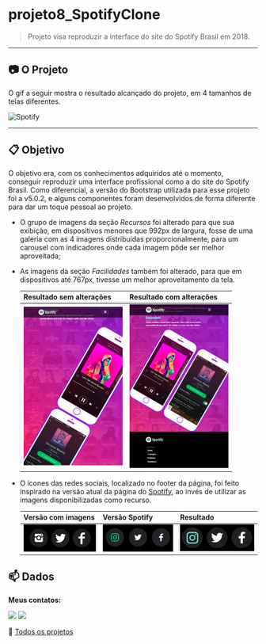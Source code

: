 # projeto8_SpotifyClone
>Projeto visa reproduzir a interface do site do Spotify Brasil em 2018. 

<hr>

## :camera: O Projeto

O gif a seguir mostra o resultado alcançado do projeto, em 4 tamanhos de telas diferentes.

![Spotify](imagens/projeto8_Spotify.gif)

<hr>

## :clipboard: Objetivo

O objetivo era, com os conhecimentos adquiridos até o momento, conseguir reproduzir uma interface profissional como a do site do Spotify Brasil.
Como diferencial, a versão do Bootstrap utilizada para esse projeto foi a v5.0.2, e alguns componentes foram desenvolvidos de forma diferente para dar um toque pessoal ao projeto.
 - O grupo de imagens da seção *Recursos* foi alterado para que sua exibição, em dispositivos menores que 992px de largura, fosse de uma galeria com as 4 imagens distribuídas proporcionalmente, para um carousel com indicadores onde cada imagem pôde ser melhor aproveitada;

 - As imagens da seção *Facilidades* também foi alterado, para que em dispositivos até 767px, tivesse um melhor aproveitamento da tela.
  
   Resultado sem alterações | Resultado com alterações
   -------------------------|--------------------------
   <img src="imagens/imagem-facilidades.jpg" width="200px"> | <img src="imagens/imagem-facilidades2.jpg" width="200px">

 - O ícones das redes sociais, localizado no footer da página, foi feito inspirado na versão atual da página do [Spotify](https://www.spotify.com/br/), ao invés de utilizar as imagens disponibilizadas como recurso.

   Versão com imagens | Versão Spotify | Resultado
   -------------------|----------------|---------
   <img src="imagens/redes-sociais2.png" width="200px"> | <img src="imagens/redes-sociais.png" width="200px"> | <img src="imagens/redes-sociais3.png" width="200px">

## :mailbox: Dados

**Meus contatos:**
<p>
   <a href="https://www.linkedin.com/in/danigvg/" alt="Linkedin">
     <img src="https://img.shields.io/badge/-Linkedin-0e76a8?style=flat-square&logo=Linkedin&logoColor=white&link=https://www.linkedin.com/in/danigvg/" /></a>
   <a href="danigvg@gmail.com" alt="Gmail">
     <img src="https://img.shields.io/badge/-Gmail-FF0000?style=flat-square&labelColor=FF0000&logo=gmail&logoColor=white&link=danigvg@gmail.com"/></a>   
</p>

:file_folder: [Todos os projetos](https://github.com/danigvg/projetos_curso_web) 

